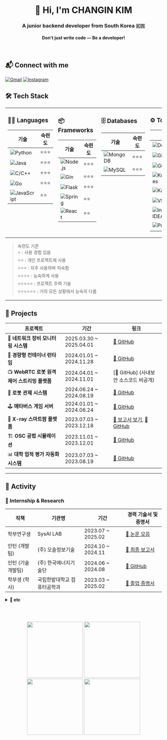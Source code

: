 <h1 align="center">👋 Hi, I'm CHANGIN KIM</h1>
<h3 align="center">A junior backend developer from South Korea 🇰🇷</h3>
<h4 align="center">Don't just write code — Be a developer!</h4>

<br/>


## 📬 Connect with me
[![Gmail](https://img.shields.io/badge/Gmail-d14836?style=for-the-badge&logo=Gmail&logoColor=white)](mailto:rosci671233@gmail.com)
[![Instagram](https://img.shields.io/badge/Instagram-E4405F?style=for-the-badge&logo=instagram&logoColor=white)](https://instagram.com/x_xvwx)



## 🛠 Tech Stack
<table>
<tr>
<td valign="top">

### 🧑‍💻 Languages

| 기술 | 숙련도 |
|------|--------|
| ![Python](https://img.shields.io/badge/Python-3776AB?style=flat-square&logo=python&logoColor=white) | ⭐⭐⭐ |
| ![Java](https://img.shields.io/badge/Java-007396?style=flat-square&logo=openjdk&logoColor=white) | ⭐⭐⭐ |
| ![C/C++](https://img.shields.io/badge/C%2FC++-00599C?style=flat-square&logo=cplusplus&logoColor=white) | ⭐⭐⭐ |
| ![Go](https://img.shields.io/badge/Go-00ADD8?style=flat-square&logo=go&logoColor=white) | ⭐⭐⭐ |
| ![JavaScript](https://img.shields.io/badge/JavaScript-F7DF1E?style=flat-square&logo=javascript&logoColor=black) | ⭐⭐ |

</td>
<td valign="top">

### 📦 Frameworks

| 기술 | 숙련도 |
|------|--------|
| ![Node.js](https://img.shields.io/badge/Node.js-339933?style=flat-square&logo=nodedotjs&logoColor=white) | ⭐⭐⭐ |
| ![Gin](https://img.shields.io/badge/Gin-00B386?style=flat-square&logo=go&logoColor=white) | ⭐⭐⭐ |
| ![Flask](https://img.shields.io/badge/Flask-000000?style=flat-square&logo=flask&logoColor=white) | ⭐⭐⭐ |
| ![Spring](https://img.shields.io/badge/Spring-6DB33F?style=flat-square&logo=spring&logoColor=white) | ⭐⭐ |
| ![React](https://img.shields.io/badge/React-61DAFB?style=flat-square&logo=react&logoColor=black) | ⭐⭐ |

</td>
<td valign="top">

### 🗄️ Databases

| 기술 | 숙련도 |
|------|--------|
| ![MongoDB](https://img.shields.io/badge/MongoDB-47A248?style=flat-square&logo=mongodb&logoColor=white) | ⭐⭐⭐ |
| ![MySQL](https://img.shields.io/badge/MySQL-4479A1?style=flat-square&logo=mysql&logoColor=white) | ⭐⭐⭐ |

</td>
<td valign="top">

### ⚙️ Tools / DevOps

| 기술 | 숙련도 |
|------|--------|
| ![Docker](https://img.shields.io/badge/Docker-2496ED?style=flat-square&logo=docker&logoColor=white) | ⭐⭐⭐ |
| ![Git](https://img.shields.io/badge/Git-F05032?style=flat-square&logo=git&logoColor=white)  | ⭐⭐⭐ |
![GitHub](https://img.shields.io/badge/GitHub-181717?style=flat-square&logo=github&logoColor=white) | ⭐⭐⭐ |
| ![Kubernetes](https://img.shields.io/badge/Kubernetes-326CE5?style=flat-square&logo=kubernetes&logoColor=white) | ⭐⭐ |
| ![Kafka](https://img.shields.io/badge/Kafka-231F20?style=flat-square&logo=apachekafka&logoColor=white) | ⭐ |
| ![VSCode](https://img.shields.io/badge/VSCode-007ACC?style=flat-square&logo=visualstudiocode&logoColor=white)  | ⭐⭐⭐⭐ |
![IntelliJ IDEA](https://img.shields.io/badge/IntelliJ-000000?style=flat-square&logo=intellijidea&logoColor=white)  | ⭐⭐⭐ |
![Postman](https://img.shields.io/badge/Postman-FF6C37?style=flat-square&logo=postman&logoColor=white) | ⭐⭐⭐⭐ |

</td>
</tr>
</table>

> 숙련도 기준  
> ⭐ : 사용 경험 있음  
> ⭐⭐ : 개인 프로젝트에 사용  
> ⭐⭐⭐ : 자주 사용하며 익숙함  
> ⭐⭐⭐⭐ : 능숙하게 사용  
> ⭐⭐⭐⭐⭐ : 프로젝트 주력 기술  
> ⭐⭐⭐⭐⭐⭐ : 거의 모든 상황에서 능숙히 다룸

---

## 🚀 Projects

| 프로젝트 | 기간 | 링크 |
|----------|------|------|
| 📡 **네트워크 장비 모니터링 시스템** | 2025.03.30 ~ 2025.04.01 | [🔗 GitHub](https://github.com/ci671233/Network_Device_Monitoring_System) |
| 🧱 **경량형 컨테이너 런타임** | 2024.01.01 ~ 2024.11.28 | [🔗 GitHub](https://github.com/HBNU-SWUNIV/come-capstone24-akdong_developer) |
| 📺 **WebRTC 로봇 원격 제어 스트리밍 플랫폼** | 2024.04.01 ~ 2024.11.01 | [🔗 GitHub] (사내보안 소스코드 비공개) |
| 🤖 **로봇 관제 시스템** | 2024.06.24 ~ 2024.08.19 | [🔗 GitHub](https://github.com/ci671233/FMS-AGV-AMR) |
| 🕹️ **메타버스 게임 서버** | 2024.01.01 ~ 2024.06.24 | [🔗 GitHub](https://github.com/ci671233/MetaverseGameServer_portfolio_ver.git) |
| 🌿 **X-ray 스마트팜 플랫폼** | 2023.07.03 ~ 2023.12.18 | [📄 보고서 보기](https://github.com/ci671233/portfolio-assets/blob/main/internship_research/다학제간캡스톤1_결과보고서.pdf),  [🔗 GitHub](https://github.com/ci671233/X-RAY_SMARTFARM_portfolio_ver.git) |
| 🏗️ **OSC 공법 시뮬레이션** | 2023.11.01 ~ 2023.12.01 | [🔗 GitHub](https://github.com/ci671233/osc_simulation) |
| 📊 **대학 업적 평가 자동화 시스템** | 2023.07.03 ~ 2023.08.19 | [🔗 GitHub](https://github.com/ci671233/journal_csv) |

---

## 🧭 Activity

### 💼 Internship & Research

| 직책             | 기관명               | 기간                | 경력 기술서 및 증명서 |
|------------------|----------------------|---------------------|------------|
| 학부연구생 | SysAI LAB | 2023.07 ~ 2025.02 | [📄 논문 모음](https://github.com/ci671233/portfolio-assets/blob/main/internship_research/김창인_학술대회%20참가%20논문%20모음.pdf) |
| 인턴 (개발팀) | (주) 오솔정보기술 | 2024.10 ~ 2024.11 | [📄 최종 보고서](https://github.com/ci671233/portfolio-assets/blob/main/internship_research/오솔정보기술_인턴결과보고서.pdf) |
| 인턴 (기술개발팀) | (주) 한국에너지기술단 | 2024.06 ~ 2024.08   | [🔗 GitHub](https://github.com/ci671233/FMS-AGV-AMR) |
| 학부생 (학사) | 국립한밭대학교 컴퓨터공학과 | 2023.03 ~ 2025.02 | [📄 졸업 증명서](https://github.com/ci671233/portfolio-assets/blob/main/internship_research/김창인_국립한밭대학교_졸업증명서.pdf) |

<details>
<summary><b>📄 etc</b></summary>

<br/>

### 📜 Awards & Certifications

| 항목명 | 종류 | 발급기관 | 발급일자 | 증빙 자료 PDF |
|--------|------|----------|----------|----------------|
| 제13회 작품전시회 - 동상 | Award | 한밭대학교 정보기술대학 | 2024.11.29 | [📄 보기](https://github.com/ci671233/portfolio-assets/blob/main/awards_certifications/정보기술대학%20작품%20전시회_동상.pdf) |
| 2024 추계학술대회 우수논문상 - 은상 | Award | 한국정보기술학회 | 2024.11.22 | [📄 보기](https://github.com/ci671233/portfolio-assets/blob/main/awards_certifications/정보기술학회_은상.pdf) |
| 2023 추계학술대회 우수논문발표상 - 은상 | Award | 한국시뮬레이션학회 | 2023.12.01 | [📄 보기](https://github.com/ci671233/portfolio-assets/blob/main/awards_certifications/시뮬레이션학회_은상.pdf) |
| DSC 지역인재 융합동아리 - 우수상 | Award | 대전세종충남지역인재플랫폼 | 2023.07.18 | [📄 보기](https://github.com/ci671233/portfolio-assets/blob/main/awards_certifications/DSC%20지역인재%20융합동아리_우수상.pdf) |
| 네트워크관리사 2급 | Certification | 한국정보통신자격협회 | 2022.10.18 | [📄 보기](https://github.com/ci671233/portfolio-assets/blob/main/awards_certifications/김창인_네트워크관리사2급.pdf) |

### 📰 Papers

| 제목                                                         | 학술대회명         | 발표일자       | 논문 PDF | 발표자료 PDF |
|--------------------------------------------------------------|--------------------|----------------|----------|---------------|
| 경량형 컨테이너 기반 WebRTC 원격 로봇 제어 시스템의 설계 및 시뮬레이션   | 2024추계한국시뮬레이션학회 | 2024.11.29     | [📄 보기](https://github.com/ci671233/portfolio-assets/blob/main/conference/2024추계학술대회/시뮬레이션학회/경량형%20컨테이너%20기반%20WebRTC%20원격%20로봇%20제어%20시스템의%20설계%20및%20시뮬레이션.pdf) |  |
| 엣지 컴퓨팅 환경을 위한 경량화 컨테이너 런타임 설계 및 성능 검증       | 2024추계한국정보기술학회   | 2024.11.22     | [📄 보기](https://github.com/ci671233/portfolio-assets/blob/main/conference/2024추계학술대회/정보기술학회/엣지%20컴퓨팅%20환경을%20위한%20경량화%20컨테이너%20런타임%20설계%20및%20성능%20검증.pdf) | [📑 보기](https://github.com/ci671233/portfolio-assets/blob/main/conference/2024추계학술대회/정보기술학회/2024추계학술대회_발표자료.pdf) |
| 제한된 컴퓨터 환경을 위한 경량 컨테이너 런타임 엔진: Docker와의 비교 연구   | 2024하계전기전자학회 | 2024.08.13     | [📄 보기](https://github.com/ci671233/portfolio-assets/blob/main/conference/2024하계학술대회/제한된%20컴퓨터%20환경을%20위한%20경량%20컨테이너%20런타임%20엔진%20Docker와의%20비교연구_김창인.pdf) | [📑 보기](https://github.com/ci671233/portfolio-assets/blob/main/conference/2024하계학술대회/2024하계학술대회_발표자료.pdf) |
| AI 통합 지능형 컨테이너 오케스트레이션 방법론: IoT 서비스 최적화 설계       | 2024춘계공동학회   | 2024.05.03     | [📄 보기](https://github.com/ci671233/portfolio-assets/blob/main/conference/2024춘계학술대회/AI%20통합%20지능형%20컨테이너%20오케스트레이션%20방법론_김창인.pdf) | [📑 보기](https://github.com/ci671233/portfolio-assets/blob/main/conference/2024춘계학술대회/2024춘계학술대회_발표자료.pdf) |
| 이산사건 시스템 형식론 기반 OSC 공법 적용 모델 구성 및 분석   | 2023추계한국시뮬레이션학회 | 2023.12.01     | [📄 보기](https://github.com/ci671233/portfolio-assets/blob/main/conference/2023추계학술대회/이산사건%20시스템%20형식론%20기반%20OSC%20공법%20적용%20모델%20구성%20및%20분석_김창인.pdf) | [📑 보기](https://github.com/ci671233/portfolio-assets/blob/main/conference/2023추계학술대회/2023추계학술대회_발표자료.pdf) |
| 프롬프트 엔지니어링을 활용한 업무 자동화 시스템 설계 및 구축       | 2023하계전기전자학회   | 2023.08.17     | [📄 보기](https://github.com/ci671233/portfolio-assets/blob/main/conference/2023하계학술대회/프롬프트%20엔지니어링을%20활용한%20업무%20자동화%20시스템%20설계%20및%20구축.pdf) | [📑 보기](https://github.com/ci671233/portfolio-assets/blob/main/conference/2023하계학술대회/2023하계학술대회_발표자료.pdf) |


### 🌟 Extracurricular Activities

| 활동명 | 역할 / 성격 | 기간 | 활동 내용 |
|--------|--------------|--------|-------------|
| 소중한봉사단 | 주강사 / 봉사 | 2024.04 ~ 2024.12 | [📄 활동일지 모음](https://github.com/ci671233/portfolio-assets/blob/main/etc/김창인_소중한봉사단_활동일지_모음.pdf) |
| 와요가요 | 주강사 / 봉사 | 2023.07 ~ 2024.12 | [📄 강의 자료](https://github.com/ci671233/portfolio-assets/blob/main/etc/김창인_와요가요_강의자료.pdf) |
| 하랑 | 동아리원 / 개발 | 2023.07 ~ 2024.02 | [🔗 GitHub](https://github.com/ci671233/X-RAY_SMARTFARM_portfolio_ver.git) |
| TBT | 리더 / ESG 활동 | 2023.04 ~ 2023.07 | [▶️ 활동 영상](https://youtu.be/ppgNYbDdH5g?si=2PriC3nv7gTNwha8) |

</details>

<br></br>

<p align="center">
  <img src="https://github-readme-stats.vercel.app/api?username=ci671233&show_icons=true&theme=github_dark" height="180px"/>
  <img src="https://github-readme-stats.vercel.app/api/top-langs/?username=ci671233&layout=compact&theme=github_dark" height="180px"/>
  <img src="https://github-readme-streak-stats.herokuapp.com/?user=ci671233&theme=dark&hide_border=true" height="180px"/>
  <img src="https://github-profile-summary-cards.vercel.app/api/cards/productive-time?username=ci671233&theme=github_dark" height="180px"/>
</p>
